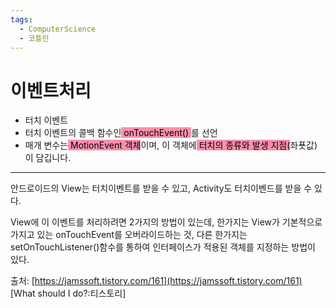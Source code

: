 ```yaml
---
tags:
  - ComputerScience
  - 코틀린
---
```

# 이벤트처리

- 터치 이벤트
-  터치 이벤트의 콜백 함수인<mark style="background: #FF5582A6;"> onTouchEvent() </mark>를 선언
-  매개 변수는<mark style="background: #FF5582A6;"> MotionEvent 객체</mark>이며, 이 객체에<mark style="background: #FF5582A6;"> 터치의 종류와 발생 지점(</mark>좌푯값) 이 담깁니다.


---------

안드로이드의 View는 터치이벤트를 받을 수 있고, Activity도 터치이벤드를 받을 수 있다.

View에 이 이벤트를 처리하려면 2가지의 방법이 있는데, 한가지는 View가 기본적으로 가지고 있는 onTouchEvent를 오버라이드하는 것, 다른 한가지는 setOnTouchListener()함수를 통하여 인터페이스가 적용된 객체를 지정하는 방법이 있다.

출처: [https://jamssoft.tistory.com/161](https://jamssoft.tistory.com/161) [What should I do?:티스토리]